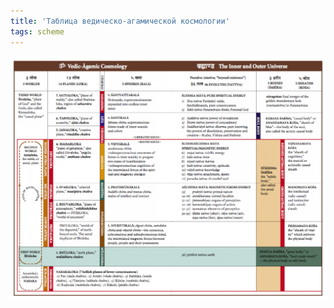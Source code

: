 ```yaml
---
title: 'Таблица ведическо-агамической космологии'
tags: scheme
---
```


![таблица](./Vedic_Cosmology_Lokhs.png)
